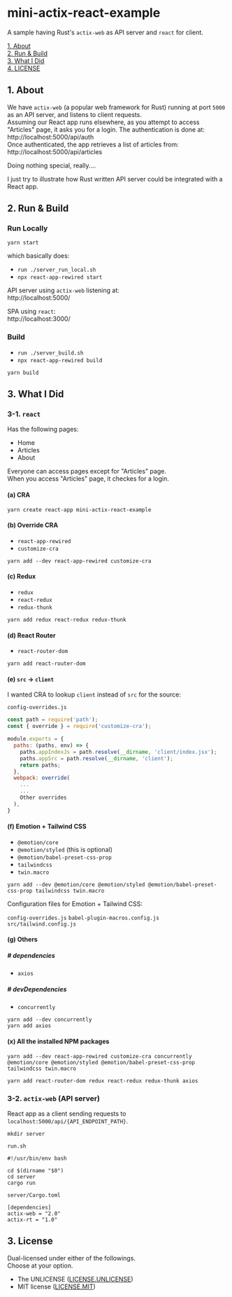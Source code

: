 # mini-actix-react-example

A sample having Rust's `actix-web` as API server and `react` for client.

[1. About](#about)  
[2. Run & Build](#run-build)  
[3. What I Did](#what)  
[4. LICENSE](#license)  


<a id="about"></a>
## 1. About

We have `actix-web` (a popular web framework for Rust) running at port `5000` as an API server,
and listens to client requests.  
Assuming our React app runs elsewhere,
as you attempt to access "Articles" page, it asks you for a login.
The authentication is done at: http://localhost:5000/api/auth  
Once authenticated,
the app retrieves a list of articles from: http://localhost:5000/api/articles

Doing nothing special, really....

I just try to illustrate how Rust written API server
could be integrated with a React app.



<a id="run-build"></a>
## 2. Run & Build

### Run Locally
```shell
yarn start
```

which basically does:
- `run ./server_run_local.sh`
- `npx react-app-rewired start`

API server using `actix-web` listening at:  
http://localhost:5000/

SPA using `react`:  
http://localhost:3000/



### Build
- `run ./server_build.sh`
- `npx react-app-rewired build`
```shell
yarn build
```



<a id="what"></a>
## 3. What I Did


### 3-1. `react`

Has the following pages:
- Home
- Articles
- About

Everyone can access pages except for "Articles" page.  
When you access "Articles" page, it checkes for a login.


#### (a) CRA

```shell
yarn create react-app mini-actix-react-example
```

#### (b) Override CRA

- `react-app-rewired`
- `customize-cra`

```shell
yarn add --dev react-app-rewired customize-cra
```

#### (c) Redux

- `redux`
- `react-redux`
- `redux-thunk`

```shell
yarn add redux react-redux redux-thunk
```

#### (d) React Router

- `react-router-dom`

```shell
yarn add react-router-dom
```

#### (e) `src` -&gt; `client`

I wanted CRA to lookup `client` instead of `src` for the source:

`config-overrides.js`
```js
const path = require('path');
const { override } = require('customize-cra');

module.exports = {
  paths: (paths, env) => {
    paths.appIndexJs = path.resolve(__dirname, 'client/index.jsx');
    paths.appSrc = path.resolve(__dirname, 'client');
    return paths;
  },
  webpack: override(
    ...
    ...
    Other overrides
  ),
}
```

#### (f) Emotion + Tailwind CSS

- `@emotion/core`
- `@emotion/styled` (this is optional)
- `@emotion/babel-preset-css-prop`
- `tailwindcss`
- `twin.macro`

```shell
yarn add --dev @emotion/core @emotion/styled @emotion/babel-preset-css-prop tailwindcss twin.macro
```

Configuration files for Emotion + Tailwind CSS:

`config-overrides.js`
`babel-plugin-macros.config.js`
`src/tailwind.config.js`


#### (g) Others

##### # dependencies
- `axios`

##### # devDependencies
- `concurrently`

```shell
yarn add --dev concurrently
yarn add axios
```


#### (x) All the installed NPM packages

```shell
yarn add --dev react-app-rewired customize-cra concurrently @emotion/core @emotion/styled @emotion/babel-preset-css-prop tailwindcss twin.macro

yarn add react-router-dom redux react-redux redux-thunk axios
```


### 3-2. `actix-web` (API server)

React app as a client sending requests to `localhost:5000/api/{API_ENDPOINT_PATH}`.

```shell
mkdir server
```

`run.sh`
```shell
#!/usr/bin/env bash

cd $(dirname "$0")
cd server
cargo run
```
`server/Cargo.toml`
```
[dependencies]
actix-web = "2.0"
actix-rt = "1.0"
```



<a id="license"></a>
## 3. License

Dual-licensed under either of the followings.  
Choose at your option.

- The UNLICENSE ([LICENSE.UNLICENSE](LICENSE.UNLICENSE))
- MIT license ([LICENSE.MIT](LICENSE.MIT))


